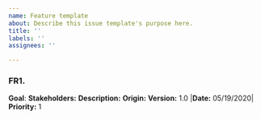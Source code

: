 ```yaml
---
name: Feature template
about: Describe this issue template's purpose here.
title: ''
labels: ''
assignees: ''

---
```


### FR1. 
**Goal**: 
**Stakeholders:** 
**Description:** 
**Origin:**
 **Version:** 1.0  |**Date:** 05/19/2020|  **Priority:** 1
